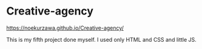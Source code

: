 # Creative-agency

https://noekurzawa.github.io/Creative-agency/

This is my fifth project done myself.
I used only HTML and CSS and little JS.
